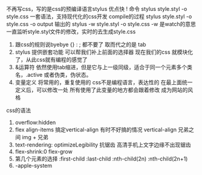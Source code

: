 不再写css，写的是css的预编译语言stylus
优点快 !  命令 stylus style.styl -o style.css
一套语法，支持现代化的css开发
compile的过程
stylus style.styl -o style.css
-o output 输出的
stylus -w style.styl -o style.css
-w 是watch的意思 一直监听style.styl文件的修改，实时的去生成style.css
1. 跟css的规则说byebye
   {} : ; 都不要了  取而代之的是 tab
2. stylus 提供嵌套功能
   可以帮我们补上前面的选择器
   现在我们的css 就模块化了，从此css就有编程的感觉了
3. &运算符
   依然使用tab缩进，但是它与上一级同级，适合于同一个元素多个类名，.active 或者伪类，伪状态。
4. 变量定义
   将常用的，重复使用的
   css不是编程语言，表达性的
   在最上面统一定义后，可以修改一处
   所有使用了此变量的地方都会跟着修改
   成为网站的风格

css的语法
  1. overflow:hidden
  2. flex align-items 搞定vertical-align
  有时不好搞的情况
  vertical-align 兄弟之间 img + 兄弟
  3. text-rendering: optimizeLegibility  抗锯齿 高清手机上文字边缘不出现锯齿
  4. flex-shrink:0
     flex-grow
  5. 第几个元素的选择
     :first-child  :last-child
     :nth-child(2n) :nth-child(2n+1)
  6. -apple-system
